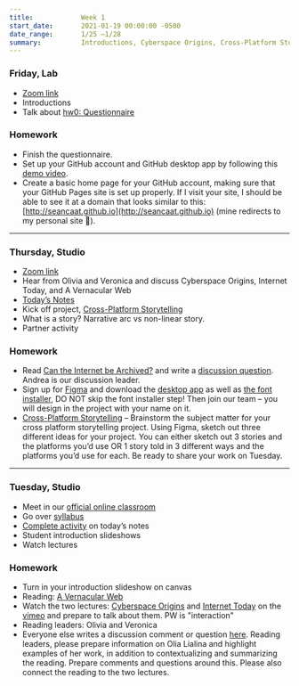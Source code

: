 ```yaml
---
title:            Week 1
start_date:       2021-01-19 00:00:00 -0500
date_range:       1/25 –1/28
summary:          Introductions, Cyberspace Origins, Cross-Platform Storytelling, Glitch
---
```


### Friday, Lab
- [Zoom link](https://NewSchool.zoom.us/my/catangui)
- Introductions
- Talk about [hw0: Questionnaire](https://www.dropbox.com/scl/fi/quv2xtqqfvwbnkgcz930c/Core-Interaction_-Lab-—-hw0.paper?dl=0&rlkey=8qh3d77o2er4f54f8keb74axd)

### Homework
- Finish the questionnaire.
- Set up your GitHub account and GitHub desktop app by following this [demo video](https://vimeo.com/showcase/8025633/video/502734712).
- Create a basic home page for your GitHub account, making sure that your GitHub Pages site is set up properly. If I visit your site, I should be able to see it at a domain that looks similar to this: [http://seancaat.github.io](http://seancaat.github.io) (mine redirects to my personal site 🙂).

---

### Thursday, Studio

- [Zoom link](https://newschool.zoom.us/my/nikafisher)
- Hear from Olivia and Veronica and discuss Cyberspace Origins, Internet Today, and A Vernacular Web
- [Today&rsquo;s Notes](https://paper.dropbox.com/doc/S22-CI2-Week-1-Class-2-Cross-platform-Storytelling--BazKAWPkjjE_8RPJeIkwwWAUAQ-FdElwHEycIGcagriXUMiL)
- Kick off project, [Cross-Platform Storytelling](../projects/1-cross-platform-storytelling)
- What is a story? Narrative arc vs non-linear story.
- Partner activity

### Homework
- Read [Can the Internet be Archived?](https://www.newyorker.com/magazine/2015/01/26/cobweb) and write a [discussion question](https://paper.dropbox.com/doc/Parsons-Core-Interaction-S22-Reading-Reflections--BawQi2PUxRhaCPrOCIxTJRx_AQ-xcAaUIV4Syfp3zmAR7IMi). Andrea is our discussion leader.
- Sign up for [Figma](https://www.figma.com/) and download the [desktop app](https://www.figma.com/downloads/) as well as [the font installer](https://www.figma.com/downloads/), DO NOT skip the font installer step! Then join our team – you will design in the project with your name on it.
- [Cross-Platform Storytelling](../projects/1-cross-platform-storytelling)
– Brainstorm the subject matter for your cross platform storytelling project. Using Figma, sketch out three different ideas for your project. You can either sketch out 3 stories and the platforms you’d use OR 1 story told in 3 different ways and the platforms you’d use for each. Be ready to share your work on Tuesday.

---


### Tuesday, Studio

- Meet in our [official online classroom](https://newschool.zoom.us/my/nikafisher)
- Go over [syllabus](https://docs.google.com/document/d/17VGlywfjM_YJGT5QnM5yqkK9tWmDQyQZ0JtRJVrVqO0/edit?usp=sharing)
- [Complete activity](https://paper.dropbox.com/doc/Parsons-Core-Interaction-S22-Tuesday-0125--Baos7UH8ZX7ycMa015vZvr4BAQ-27uvegqbM0HpwOhWHvqTW) on today&rsquo;s notes
- Student introduction slideshows
- Watch lectures

### Homework
- Turn in your introduction slideshow on canvas
- Reading: [A Vernacular Web](http://art.teleportacia.org/observation/vernacular/)
- Watch the two lectures: [Cyberspace Origins](https://vimeo.com/501962625) and [Internet Today](https://vimeo.com/502002510) on the [vimeo](https://vimeo.com/showcase/8025633) and prepare to talk about them. PW is "interaction"
- Reading leaders: Olivia and Veronica
- Everyone else writes a discussion comment or question [here](https://paper.dropbox.com/doc/Parsons-Core-Interaction-S22-Reading-Reflections--BaiIPkMqvKsKr~MH8d2IVCvzAQ-xcAaUIV4Syfp3zmAR7IMi). Reading leaders, please prepare information on Olia Lialina and highlight examples of her work, in addition to contextualizing and summarizing the reading. Prepare comments and questions around this. Please also connect the reading to the two lectures.
